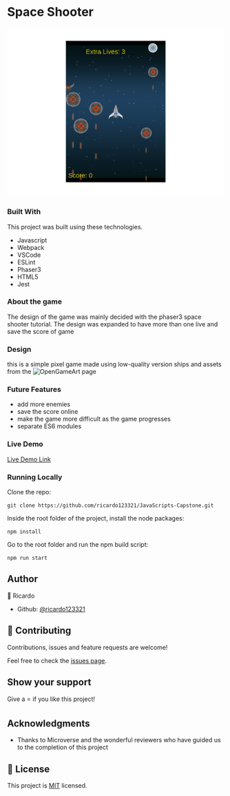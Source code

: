 # Space Shooter

![screenshot](./screenshot.png)

### Built With
This project was built using these technologies.

* Javascript
* Webpack
* VSCode
* ESLint
* Phaser3
* HTML5
* Jest

### About the game

The design of the game was mainly decided with the phaser3 space shooter tutorial. The design was expanded to have more than one live and save the score of game 

### Design

this is a simple pixel game made using low-quality version ships and assets from the ![OpenGameArt](https://opengameart.org/) page

### Future Features

* add more enemies
* save the score online
* make the game more difficult as the game progresses
* separate ES6 modules

### Live Demo

[Live Demo Link](https://jvcapstone.herokuapp.com/)

### Running Locally

Clone the repo:
```
git clone https://github.com/ricardo123321/JavaScripts-Capstone.git
```
Inside the root folder of the project, install the node packages:
```
npm install
```
Go to the root folder and run the npm build script:
```
npm run start
```
## Author

👤 Ricardo

- Github: [@ricardo123321](https://github.com/ricardo123321)

## 🤝 Contributing

Contributions, issues and feature requests are welcome!

Feel free to check the [issues page](issues/).

## Show your support

Give a ⭐️ if you like this project!

## Acknowledgments

- Thanks to Microverse and the wonderful reviewers who have guided us to the completion of this project


## 📝 License

This project is [MIT](lic.url) licensed.
 
